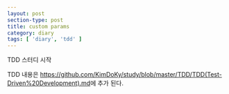 ```yaml
---
layout: post
section-type: post
title: custom params
category: diary
tags: [ 'diary', 'tdd' ]
---
```


TDD 스터디 시작

TDD 내용은 <https://github.com/KimDoKy/study/blob/master/TDD/TDD(Test-Driven%20Development).md>에 추가 된다.
